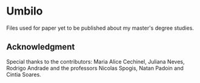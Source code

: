# Umbilo
Files used for paper yet to be published about my master's degree studies.



## Acknowledgment
Special thanks to the contributors: Maria Alice Cechinel, Juliana Neves, Rodrigo Andrade and the professors Nicolas Spogis, Natan Padoin and Cintia Soares.
